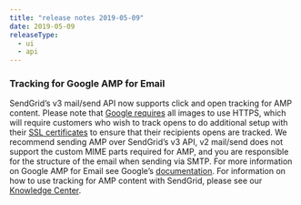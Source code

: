 ```yaml
---
title: "release notes 2019-05-09"
date: 2019-05-09
releaseType:
  - ui
  - api
---
```


### Tracking for Google AMP for Email

SendGrid’s v3 mail/send API now supports click and open tracking for AMP content. Please note that [Google requires](https://amp.dev/documentation/guides-and-tutorials/learn/amp-email-format#the-amphtml-email-format) all images to use HTTPS, which will require customers who wish to track opens to do additional setup with their [SSL certificates]({{root_url}}/ui/analytics-and-reporting/click-tracking-ssl/) to ensure that their recipients opens are tracked. We recommend sending AMP over SendGrid’s v3 API, v2 mail/send does not support the custom MIME parts required for AMP, and you are responsible for the structure of the email when sending via SMTP. For more information on Google AMP for Email see Google’s [documentation](https://amp.dev/documentation/guides-and-tutorials/learn/amp-email-format#the-amphtml-email-format). For information on how to use tracking for AMP content with SendGrid, please see our [Knowledge Center]({{root_url}}/for-developers/tracking-events/google-amp-for-email/).